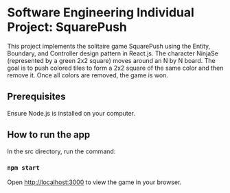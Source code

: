 # Software Engineering Individual Project: SquarePush

This project implements the solitaire game SquarePush using the Entity, Boundary, and Controller design pattern in React.js.
The character NinjaSe (represented by a green 2x2 square) moves around an N by N board. The goal is to push colored tiles to form a 2x2 square of the same color and then remove it. Once all colors are removed, the game is won.

## Prerequisites

Ensure Node.js is installed on your computer.

## How to run the app

In the src directory, run the command:

### `npm start`

Open [http://localhost:3000](http://localhost:3000) to view the game in your browser.